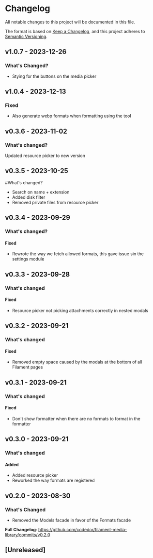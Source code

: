 # Changelog

All notable changes to this project will be documented in this file.

The format is based on [Keep a Changelog](https://keepachangelog.com/en/1.0.0/),
and this project adheres to [Semantic Versioning](https://semver.org/spec/v2.0.0.html).

## v1.0.7 - 2023-12-26

### What's Changed?

- Stying for the buttons on the media picker

## v1.0.4 - 2023-12-13

### Fixed

- Also generate webp formats when formatting using the tool

## v0.3.6 - 2023-11-02

### What's changed?

Updated resource picker to new version

## v0.3.5 - 2023-10-25

#What's changed?

- Search on name + extension
- Added disk filter
- Removed private files from resource picker

## v0.3.4 - 2023-09-29

### What's changed?

#### Fixed

- Rewrote the way we fetch allowed formats, this gave issue sin the settings module

## v0.3.3 - 2023-09-28

### What's changed

#### Fixed

- Resource picker not picking attachments correctly in nested modals

## v0.3.2 - 2023-09-21

### What's changed

#### Fixed

- Removed empty space caused by the modals at the bottom of all Filament pages

## v0.3.1 - 2023-09-21

### What's changed

#### Fixed

- Don't show formatter when there are no formats to format in the formatter

## v0.3.0 - 2023-09-21

### What's changed

#### Added

- Added resource picker
- Reworked the way formats are registered

## v0.2.0 - 2023-08-30

### What's Changed

- Removed the Models facade in favor of the Formats facade

**Full Changelog**: https://github.com/codedor/filament-media-library/commits/v0.2.0

## [Unreleased]
